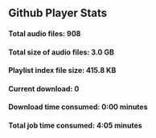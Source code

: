 ## Github Player Stats

#### **Total audio files**: 908

#### **Total size of audio files**: 3.0 GB

#### **Playlist index file size**: 415.8 KB

#### **Current download**: 0

#### **Download time consumed**: 0:00 minutes

#### **Total job time consumed**: 4:05 minutes